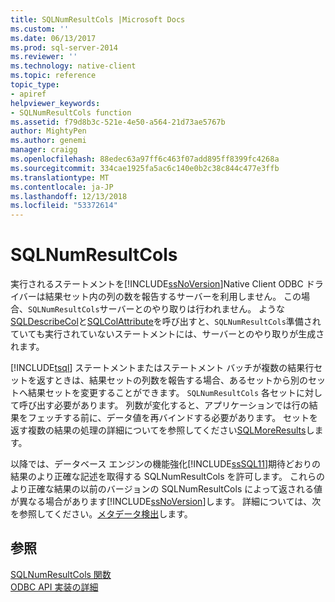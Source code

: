 ```yaml
---
title: SQLNumResultCols |Microsoft Docs
ms.custom: ''
ms.date: 06/13/2017
ms.prod: sql-server-2014
ms.reviewer: ''
ms.technology: native-client
ms.topic: reference
topic_type:
- apiref
helpviewer_keywords:
- SQLNumResultCols function
ms.assetid: f79d8b3c-521e-4e50-a564-21d73ae5767b
author: MightyPen
ms.author: genemi
manager: craigg
ms.openlocfilehash: 88edec63a97ff6c463f07add895ff8399fc4268a
ms.sourcegitcommit: 334cae1925fa5ac6c140e0b2c38c844c477e3ffb
ms.translationtype: MT
ms.contentlocale: ja-JP
ms.lasthandoff: 12/13/2018
ms.locfileid: "53372614"
---
```

# <a name="sqlnumresultcols"></a>SQLNumResultCols
  実行されるステートメントを[!INCLUDE[ssNoVersion](../../includes/ssnoversion-md.md)]Native Client ODBC ドライバーは結果セット内の列の数を報告するサーバーを利用しません。 この場合、`SQLNumResultCols`サーバーとのやり取りは行われません。 ような[SQLDescribeCol](sqldescribecol.md)と[SQLColAttribute](sqlcolattribute.md)を呼び出すと、`SQLNumResultCols`準備されていても実行されていないステートメントには、サーバーとのやり取りが生成されます。  
  
 [!INCLUDE[tsql](../../includes/tsql-md.md)] ステートメントまたはステートメント バッチが複数の結果行セットを返すときは、結果セットの列数を報告する場合、あるセットから別のセットへ結果セットを変更することができます。 `SQLNumResultCols` 各セットに対して呼び出す必要があります。 列数が変化すると、アプリケーションでは行の結果をフェッチする前に、データ値を再バインドする必要があります。 セットを返す複数の結果の処理の詳細についてを参照してください[SQLMoreResults](sqlmoreresults.md)します。  
  
 以降では、データベース エンジンの機能強化[!INCLUDE[ssSQL11](../../includes/sssql11-md.md)]期待どおりの結果のより正確な記述を取得する SQLNumResultCols を許可します。 これらのより正確な結果の以前のバージョンの SQLNumResultCols によって返される値が異なる場合があります[!INCLUDE[ssNoVersion](../../includes/ssnoversion-md.md)]します。 詳細については、次を参照してください。[メタデータ検出](../native-client/features/metadata-discovery.md)します。  
  
## <a name="see-also"></a>参照  
 [SQLNumResultCols 関数](https://go.microsoft.com/fwlink/?LinkId=59359)   
 [ODBC API 実装の詳細](odbc-api-implementation-details.md)  
  
  

